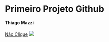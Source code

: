 <h1> Primeiro Projeto Github</h1>
<h4> Thiago Mazzi</h4>
<a href="https://www.facebook.com/thiago.mazzi.7/?locale=ne_NP">Não Clique</a>
<img src="https://i.kym-cdn.com/entries/icons/original/000/032/941/cover3.jpg"/>
